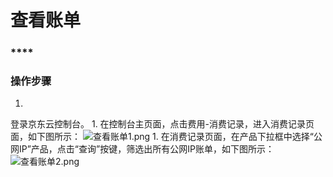 # **查看账单**

###

### ****

### **操作步骤**

1. 
登录京东云控制台。
1. 
在控制台主页面，点击费用-消费记录，进入消费记录页面，如下图所示：
![查看账单1.png](https://img1.jcloudcs.com/cms/f132bee3-6156-4541-b03d-1649d2a8708120180416101725.png "查看账单1.png")
1. 
在消费记录页面，在产品下拉框中选择“公网IP”产品，点击“查询”按键，筛选出所有公网IP账单，如下图所示：
![查看账单2.png](https://img1.jcloudcs.com/cms/68d530a8-6fa8-4db4-b7b3-fb0528a93e8f20180416101839.png "查看账单2.png")